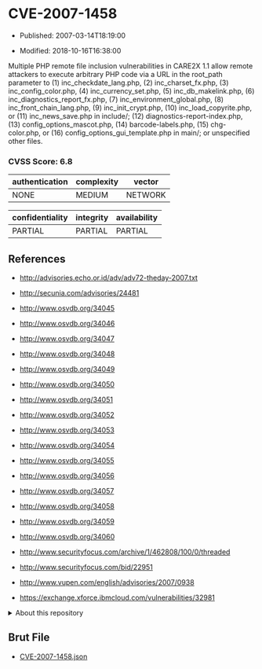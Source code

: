 # CVE-2007-1458

- Published: 2007-03-14T18:19:00

- Modified: 2018-10-16T16:38:00

Multiple PHP remote file inclusion vulnerabilities in CARE2X 1.1 allow remote attackers to execute arbitrary PHP code via a URL in the root_path parameter to (1) inc_checkdate_lang.php, (2) inc_charset_fx.php, (3) inc_config_color.php, (4) inc_currency_set.php, (5) inc_db_makelink.php, (6) inc_diagnostics_report_fx.php, (7) inc_environment_global.php, (8) inc_front_chain_lang.php, (9) inc_init_crypt.php, (10) inc_load_copyrite.php, or (11) inc_news_save.php in include/; (12) diagnostics-report-index.php, (13) config_options_mascot.php, (14) barcode-labels.php, (15) chg-color.php, or (16) config_options_gui_template.php in main/; or unspecified other files.

### CVSS Score: **6.8**

| authentication | complexity | vector |
| --- | --- | --- |
| NONE | MEDIUM | NETWORK |

| confidentiality | integrity | availability |
| --- | --- | --- |
| PARTIAL | PARTIAL | PARTIAL |

## References

* http://advisories.echo.or.id/adv/adv72-theday-2007.txt

* http://secunia.com/advisories/24481

* http://www.osvdb.org/34045

* http://www.osvdb.org/34046

* http://www.osvdb.org/34047

* http://www.osvdb.org/34048

* http://www.osvdb.org/34049

* http://www.osvdb.org/34050

* http://www.osvdb.org/34051

* http://www.osvdb.org/34052

* http://www.osvdb.org/34053

* http://www.osvdb.org/34054

* http://www.osvdb.org/34055

* http://www.osvdb.org/34056

* http://www.osvdb.org/34057

* http://www.osvdb.org/34058

* http://www.osvdb.org/34059

* http://www.osvdb.org/34060

* http://www.securityfocus.com/archive/1/462808/100/0/threaded

* http://www.securityfocus.com/bid/22951

* http://www.vupen.com/english/advisories/2007/0938

* https://exchange.xforce.ibmcloud.com/vulnerabilities/32981

<details>
<summary>About this repository</summary> 

  This repository is part of the project [Live Hack CVE](https://github.com/Live-Hack-CVE). Main website can be found [www.live-hack.org](https://www.live-hack.org) 
  
  Made by [Sn0wAlice](https://github.com/Sn0wAlice) for the people that care about security and need to have a feed of the latest CVEs. Hope you enjoy it, don't forget to star the repo and follow me on [Twitter](https://twitter.com/Sn0wAlice) and [Github](https://github.com/Sn0wAlice). And that is my [personnal website](https://www.alice-snow.me/)

  - [Home Page](https://github.com/Live-Hack-CVE)
  - [Framework](https://github.com/Live-Hack-CVE/cve-framework)
  - [CVE database](https://github.com/Live-Hack-CVE/full_database)
  - [Changelog](https://github.com/Live-Hack-CVE/Changelog)
</details>

## Brut File

* [CVE-2007-1458.json](https://raw.githubusercontent.com/Live-Hack-CVE/full_database/main/cves/2007/CVE-2007-1458.json)

